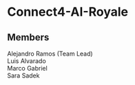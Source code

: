 # Connect4-AI-Royale
## Members
Alejandro Ramos (Team Lead)   
Luis Alvarado   
Marco Gabriel   
Sara Sadek   
